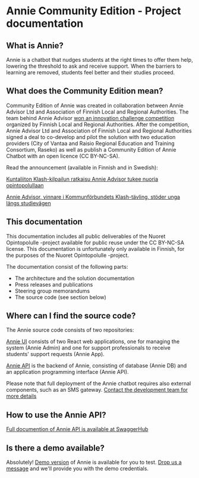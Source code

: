 # Annie Community Edition - Project documentation

## What is Annie?

Annie is a chatbot that nudges students at the right times to offer them help, lowering the threshold to ask and receive support. When the barriers to learning are removed, students feel better and their studies proceed.

## What does the Community Edition mean?

Community Edition of Annie was created in collaboration between Annie Advisor Ltd and Association of Finnish Local and Regional Authorities. The team behind Annie Advisor [won an innovation challenge competition](https://klash.fi/opiskelijoiden-tueksi-kehitetty-annie-chatbot-on-saanut-hyvaa-palautetta-vantaan-variassa/) organized by Finnish Local and Regional Authorities. After the competition, Annie Advisor Ltd and Association of Finnish Local and Regional Authorities signed a deal to co-develop and pilot the solution with two education providers (City of Vantaa and Raisio Regional Education and Training Consortium, Raseko) as well as publish a Community Edition of Annie Chatbot with an open licence (CC BY-NC-SA).

Read the announcement (available in Finnish and in Swedish):

[Kuntaliiton Klash-kilpailun ratkaisu Annie Advisor tukee nuoria opintopolullaan](https://www.kuntaliitto.fi/ajankohtaista/2020/kuntaliiton-klash-kilpailun-ratkaisu-annie-advisor-tukee-nuoria-opintopolullaan)

[Annie Advisor, vinnare i Kommunförbundets Klash-tävling, stöder unga längs studievägen](https://www.kommunforbundet.fi/aktuellt/2020/annie-advisor-vinnare-i-kommunforbundets-klash-tavling-stoder-unga-langs-studievagen)

## This documentation

This documentation includes all public deliverables of the Nuoret Opintopolulle -project available for public reuse under the CC BY-NC-SA license.
This documentation is unfortunately only available in Finnish, for the purposes of the Nuoret Opintopolulle -project.

The documentation consist of the following parts:
- The architecture and the solution documentation
- Press releases and publications
- Steering group memorandums
- The source code (see section below)

## Where can I find the source code?

The Annie source code consists of two repositories:

[Annie UI](https://github.com/Annie-Advisor/Annie-API-CE) consists of two React web applications, one for managing the system (Annie Admin) and one for support professionals to receive students' support requests (Annie App).

[Annie API](https://github.com/Annie-Advisor/Annie-API-CE) is the backend of Annie, consisting of database (Annie DB) and an application programming interface (Annie API).

Please note that full deployment of the Annie chatbot requires also external components, such as an SMS gateway. [Contact the development team for more details](https://www.annieadvisor.com/en/contact-us)

## How to use the Annie API?

[Full documention of Annie API is available at SwaggerHub](https://app.swaggerhub.com/apis-docs/annie-advisor/annie-api/2.4.4#/)

## Is there a demo available?

Absolutely! [Demo version](https://demo.annieadvisor.com) of Annie is available for you to test. [Drop us a message](https://www.annieadvisor.com/en/contact-us) and we'll provide you with the demo credentials. 

